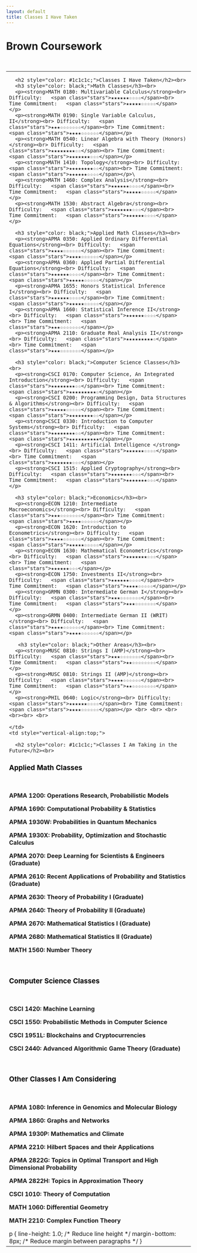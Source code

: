 ```yaml
---
layout: default
title: Classes I Have Taken
---
```


<div class="center">
    <h1>Brown Coursework</h1>
</div>
<br> 

<table style="width:100%;">
  <tr>
    <td style="vertical-align:top;">

      <h2 style="color: #1c1c1c;">Classes I Have Taken</h2><br> 
      <h3 style="color: black;">Math Classes</h3><br> 
      <p><strong>MATH 0180: Multivariable Calculus</strong><br> Difficulty:   <span class="stars">★★★★★★☆☆☆☆</span><br> Time Commitment:   <span class="stars">★★★★★☆☆☆☆☆</span></p>
      <p><strong>MATH 0190: Single Variable Calculus, II</strong><br> Difficulty:   <span class="stars">★★★☆☆☆☆☆☆☆</span><br> Time Commitment:   <span class="stars">★★★★☆☆☆☆☆☆</span></p>
      <p><strong>MATH 0540: Linear Algebra with Theory (Honors)</strong><br> Difficulty:   <span class="stars">★★★★★★★★☆☆</span><br> Time Commitment:   <span class="stars">★★★★★★★☆☆☆</span></p>
      <p><strong>MATH 1410: Topology</strong><br> Difficulty:   <span class="stars">★★★★★★★★☆☆</span><br> Time Commitment:   <span class="stars">★★★★★★☆☆☆☆</span></p>\
      <p><strong>MATH 1460: Complex Analysis</strong><br> Difficulty:   <span class="stars">★★★★★★☆☆☆☆</span><br> Time Commitment:   <span class="stars">★★★★★☆☆☆☆☆</span></p>
      <p><strong>MATH 1530: Abstract Algebra</strong><br> Difficulty:   <span class="stars">★★★★★★★☆☆☆</span><br> Time Commitment:   <span class="stars">★★★★★★☆☆☆☆</span></p> 
  
      <h3 style="color: black;">Applied Math Classes</h3><br> 
      <p><strong>APMA 0350: Applied Ordinary Differential Equations</strong><br> Difficulty:   <span class="stars">★★★★☆☆☆☆☆☆</span><br> Time Commitment:   <span class="stars">★★★★☆☆☆☆☆☆</span></p>
      <p><strong>APMA 0360: Applied Partial Differential Equations</strong><br> Difficulty:   <span class="stars">★★★★★★☆☆☆☆</span><br> Time Commitment:   <span class="stars">★★★★★☆☆☆☆☆</span></p>
      <p><strong>APMA 1655: Honors Statistical Inference I</strong><br> Difficulty:   <span class="stars">★★★★★★☆☆☆☆</span><br> Time Commitment:   <span class="stars">★★★★★☆☆☆☆☆</span></p>
      <p><strong>APMA 1660: Statistical Inference II</strong><br> Difficulty:   <span class="stars">★★★★★★☆☆☆☆</span><br> Time Commitment:   <span class="stars">★★★☆☆☆☆☆☆☆</span></p> 
      <p><strong>APMA 2110: Graduate Real Analysis II</strong><br> Difficulty:   <span class="stars">★★★★★★★★★☆</span><br> Time Commitment:   <span class="stars">★★★☆☆☆☆☆☆☆</span></p> 
  
      <h3 style="color: black;">Computer Science Classes</h3><br> 
      <p><strong>CSCI 0170: Computer Science, An Integrated Introduction</strong><br> Difficulty:   <span class="stars">★★★★★★★★☆☆</span><br> Time Commitment:   <span class="stars">★★★★★★★★★☆</span></p>
      <p><strong>CSCI 0200: Programming Design, Data Structures & Algorithms</strong><br> Difficulty:   <span class="stars">★★★★★☆☆☆☆☆</span><br> Time Commitment:   <span class="stars">★★★★★★★★☆☆</span></p>
      <p><strong>CSCI 0330: Introduction to Computer Systems</strong><br> Difficulty:   <span class="stars">★★★★★★★★☆☆</span><br> Time Commitment:   <span class="stars">★★★★★★★★★★</span></p>
      <p><strong>CSCI 1411: Artificial Intelligence </strong><br> Difficulty:   <span class="stars">★★★★★★☆☆☆☆</span><br> Time Commitment:   <span class="stars">★★★★★★★☆☆☆</span></p>
      <p><strong>CSCI 1515: Applied Cryptography</strong><br> Difficulty:   <span class="stars">★★★★★★★☆☆☆</span><br> Time Commitment:   <span class="stars">★★★★★★★☆☆☆</span></p> 
  
      <h3 style="color: black;">Economics</h3><br> 
      <p><strong>ECON 1210: Intermediate Macroeconomics</strong><br> Difficulty:   <span class="stars">★★★☆☆☆☆☆☆☆</span><br> Time Commitment:   <span class="stars">★★★★☆☆☆☆☆☆</span></p>
      <p><strong>ECON 1620: Introduction to Econometrics</strong><br> Difficulty:   <span class="stars">★★★★☆☆☆☆☆☆</span><br> Time Commitment:   <span class="stars">★★★★★☆☆☆☆☆</span></p>
      <p><strong>ECON 1630: Mathematical Econometrics</strong><br> Difficulty:   <span class="stars">★★★★★★★☆☆☆</span><br> Time Commitment:   <span class="stars">★★★★★★☆☆☆</span></p>
      <p><strong>ECON 1750: Investments II</strong><br> Difficulty:   <span class="stars">★★★★★★☆☆☆☆</span><br> Time Commitment:   <span class="stars">★★★★☆☆☆☆☆</span></p>
      <p><strong>GRMN 0300: Intermediate German I</strong><br> Difficulty:   <span class="stars">★★★☆☆☆☆☆☆☆</span><br> Time Commitment:   <span class="stars">★★★☆☆☆☆☆☆☆</span></p>
      <p><strong>GRMN 0400: Intermediate German II (WRIT)</strong><br> Difficulty:   <span class="stars">★★★★☆☆☆☆☆☆</span><br> Time Commitment:   <span class="stars">★★★★☆☆☆☆☆☆</span></p>

       <h3 style="color: black;">Other Areas</h3><br> 
      <p><strong>MUSC 0810: Strings I (AMP)</strong><br> Difficulty:   <span class="stars">★★★☆☆☆☆☆☆☆</span><br> Time Commitment:   <span class="stars">★★☆☆☆☆☆☆☆☆</span></p>
      <p><strong>MUSC 0810: Strings II (AMP)</strong><br> Difficulty:   <span class="stars">★★★★☆☆☆☆☆☆</span><br> Time Commitment:   <span class="stars">★★☆☆☆☆☆☆☆☆</span></p>
      <p><strong>PHIL 0640: Logic</strong><br> Difficulty:   <span class="stars">★★★★★★☆☆☆☆</span><br> Time Commitment:   <span class="stars">★★★★☆☆☆☆☆☆</span></p> <br> <br> <br> <br><br> <br> 

    </td>
    <td style="vertical-align:top;">

      <h2 style="color: #1c1c1c;">Classes I Am Taking in the Future</h2><br>

<h3 style="color: black;">Applied Math Classes</h3><br>
<p><strong>APMA 1200: Operations Research, Probabilistic Models</strong></p>
<p><strong>APMA 1690: Computational Probability & Statistics</strong></p>
<p><strong>APMA 1930W: Probabilities in Quantum Mechanics</strong></p>
<p><strong>APMA 1930X: Probability, Optimization and Stochastic Calculus</strong></p>
<p><strong>APMA 2070: Deep Learning for Scientists & Engineers (Graduate)</strong></p>
<p><strong>APMA 2610: Recent Applications of Probability and Statistics (Graduate)</strong></p>
<p><strong>APMA 2630: Theory of Probability I (Graduate)</strong></p>
<p><strong>APMA 2640: Theory of Probability II (Graduate)</strong></p>
<p><strong>APMA 2670: Mathematical Statistics I (Graduate)</strong></p>
<p><strong>APMA 2680: Mathematical Statistics II (Graduate)</strong></p>
<p><strong>MATH 1560: Number Theory</strong></p><br>

<h3 style="color: black;">Computer Science Classes</h3><br>
<p><strong>CSCI 1420: Machine Learning</strong></p>
<p><strong>CSCI 1550: Probabilistic Methods in Computer Science</strong></p>
<p><strong>CSCI 1951L: Blockchains and Cryptocurrencies</strong></p>
<p><strong>CSCI 2440: Advanced Algorithmic Game Theory (Graduate)</strong></p><br>

<h3 style="color: black;">Other Classes I Am Considering</h3><br>
<p><strong>APMA 1080: Inference in Genomics and Molecular Biology</strong></p>
<p><strong>APMA 1860: Graphs and Networks</strong></p>
<p><strong>APMA 1930P: Mathematics and Climate</strong></p>
<p><strong>APMA 2210: Hilbert Spaces and their Applications</strong></p>
<p><strong>APMA 2822G: Topics in Optimal Transport and High Dimensional Probability</strong></p>
<p><strong>APMA 2822H: Topics in Approximation Theory</strong></p>
<p><strong>CSCI 1010: Theory of Computation</strong></p>
<p><strong>MATH 1060: Differential Geometry</strong></p>
<p><strong>MATH 2210: Complex Function Theory</strong></p 



<style>
    p {
    line-height: 1.0; /* Reduce line height */
    margin-bottom: 8px; /* Reduce margin between paragraphs */
}
<style>
